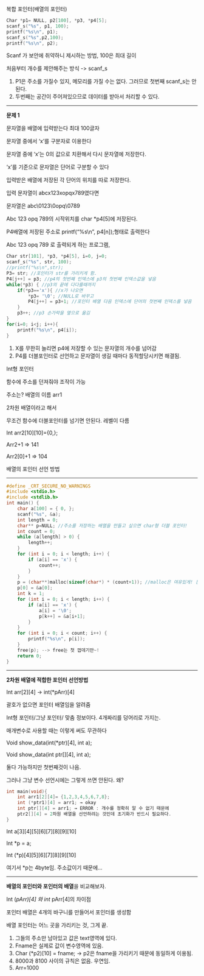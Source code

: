 복합 포인터(배열의 포인터)

```objectivec
Char *p1= NULL, p2[100], *p3, *p4[5];
scanf_s("%s", p1, 100);
printf("%s\n", p1);
scanf_s("%s",p2,100);
printf("%s\n", p2);
```

Scanf 가 보안에 취약하니 제시하는 방법, 100은 최대 길이

처음부터 개수를 제안해주는 방식 -> scanf_s

1. P1은 주소를 가질수 있지, 메모리를 가질 수는 없다. 그러므로 첫번째 scanf_s는 안된다.
2. 두번째는 공간이 주어져있으므로 데이터를 받아서 처리할 수 있다.

---

**문제 1**

문자열을 배열에 입력받는다 최대 100글자

문자열 중에서 ‘x’를 구분자로 이용한다

문자열 중에 ‘x’는 0의 값으로 치환해서 다시 문자열에 저장한다.

‘x’를 기준으로 문자열은 단어로 구분할 수 있다

입력받은 배열에 저장된 각 단어의 위치를 따로 저장한다.

입력 문자열이 abcx123xopqx789였다면

문자열은 abc\0123\0opq\0789

Abc 123 opq 789의 시작위치를 char *p4[5]에 저장된다.

P4배열에 저장된 주소로 printf(“%s\n”, p4[n]);형태로 출력한다

Abc 123 opq 789 로 출력되게 하는 프로그램,

```objectivec
Char str[101], *p3, *p4[5], i=0, j=0;
scanf_s("%s", str, 100);
//printf("%s\n",str);
P3= str; //포인터가 str를 가리키게 함.
P4[j++] = p3; //p4의 첫번째 인덱스에 p3의 첫번째 인덱스값을 넣음
while(*p3) { //p3의 끝에 다다를때까지
	if(*p3=='x'){ //x가 나오면
		*p3= '\0'; //NULL로 바꾸고
		P4[j++] = p3+1;	//포인터 배열 다음 인덱스에 단어의 첫번째 인덱스를 넣음
	}
	p3++; //p3 손가락을 옆으로 옮김
}
for(i=0; i<j; i++){
	printf("%s\n", p4[i]);
}
```

1. X를 무한히 늘리면 p4에 저장할 수 있는 문자열의 개수를 넘어감
2. P4를 더블포인터로 선언하고 문자열이 생길 때마다 동적할당시키면 해결됨.

Int형 포인터

함수에 주소를 던져줘야 조작이 가능

주소는? 배열의 이름 arr1

2차원 배열이라고 해서

무조건 함수에 더블포인터를 넘기면 안된다. 레벨이 다름

Int arr2[10][10]={0,};

Arr2+1 => 141

Arr2[0]+1 => 104

배열의 포인터 선언 방법

---

```objectivec
#define _CRT_SECURE_NO_WARNINGS
#include <stdio.h>
#include <stdlib.h>
int main() {
	char a[100] = { 0, };
	scanf("%s", &a);
	int length = 0;
	char** p=NULL; //주소를 저장하는 배열을 만들고 싶으면 char형 더블 포인터!
	int count = 0;
	while (a[length] > 0) {
		length++;
	}
	for (int i = 0; i < length; i++) {
		if (a[i] == 'x') {
			count++;
		}
	}
	p = (char**)malloc(sizeof(char*) * (count+1)); //malloc은 여유있게! 문자열은 char형으로!
	p[0] = &a[0];
	int k = 1;
	for (int i = 0; i < length; i++) {
		if (a[i] == 'x') {
			a[i] = '\0';
			p[k++] = &a[i+1];
		}
	}
	for (int i = 0; i < count; i++) {
		printf("%s\n", p[i]);
	}
	free(p); --> free는 첫 껍데기만~!
	return 0;
}
```

---

**2차원 배열에 적합한 포인터 선언방법**

Int arr[2][4] -> int(*pArr)[4]

괄호가 없으면 포인터 배열임을 알려줌

Int형 포인터/그냥 포인터/ 맞춤 정보이다. 4개짜리를 덩어리로 가지는.

매개변수로 사용할 때는 이렇게 써도 무관하다

Void show_data(int(*ptr)[4], int a);

Void show_data(int ptr[][4], int a);

둘다 가능하지만 첫번째것이 나음. 

그러나 그냥 변수 선언시에는 그렇게 쓰면 안된다. 왜?

```objectivec
int main(void){
	int arr1[2][4]= {1,2,3,4,5,6,7,8};
	int (*ptr1)[4] = arr1; → okay
	int ptr[][4] = arr1; → ERROR : 개수를 정확히 알 수 없기 때문에
	ptr2[][4] = 2차원 배열을 선언하려는 것인데 초기화가 반드시 필요하다.
}
```

Int a[3][4][5][6][7][8][9][10]

Int *p = a;

Int (*p)[4][5][6][7][8][9][10]

여기서 *p는 4byte임. 주소값이기 때문에…

---

**배열의 포인터와 포인터의 배열**을 비교해보자.

Int (*pArr)[4] 와 int* pArr[4]의 차이점

포인터 배열은 4개의 바구니를 만들어서 포인터를 생성함

배열 포인터는 어느 곳을 가리키는 것, 그게 끝.

1. 그들의 주소만 남아있고 값은 text영역에 있다.
2. Fname은 실제로 값이 변수영역에 있음.
3. Char (*p2)[10] = fname; → p2은 fname을 가리키기 때문에 동일하게 이용됨.
4. 8000과 8100 사이의 규칙은 없음. 우연임.
5. Arr=1000